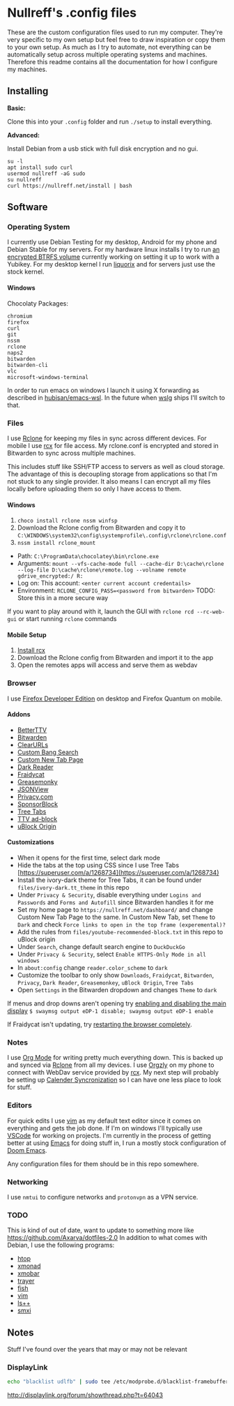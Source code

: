 Nullreff's .config files
========================

These are the custom configuration files used to run my computer.
They're very specific to my own setup but feel free to draw inspiration or copy them to your own setup.
As much as I try to automate, not everything can be automatically setup across multiple operating systems and machines.
Therefore this readme contains all the documentation for how I configure my machines.

Installing
----------

**Basic:**

Clone this into your `.config` folder and run `./setup` to install everything.

**Advanced:**

Install Debian from a usb stick with full disk encryption and no gui.

```
su -l
apt install sudo curl
usermod nullreff -aG sudo
su nullreff
curl https://nullreff.net/install | bash
```

Software
--------

### Operating System

I currently use Debian Testing for my desktop, Android for my phone and Debian Stable for my servers.
For my hardware linux installs I try to run [an encrypted BTRFS volume](https://www.paritybit.ca/blog/debian-with-btrfs)
currently working on setting it up to work with a Yubikey.
For my desktop kernel I run [liquorix](http://liquorix.net/) and for servers just use the stock kernel.

#### Windows

Chocolaty Packages:
```
chromium
firefox
curl
git
nssm
rclone
naps2
bitwarden
bitwarden-cli
vlc
microsoft-windows-terminal
```

In order to run emacs on windows I launch it using X forwarding as described in [hubisan/emacs-wsl](https://github.com/hubisan/emacs-wsl).
In the future when [wslg](https://github.com/microsoft/wslg) ships I'll switch to that.

### Files

I use [Rclone](https://rclone.org/) for keeping my files in sync across different devices.
For mobile I use [rcx](https://x0b.github.io/) for file access.
My rclone.conf is encrypted and stored in Bitwarden to sync across multiple machines.

This includes stuff like SSH/FTP access to servers as well as cloud storage.
The advantage of this is decoupling storage from applications so that I'm not stuck to any single provider.
It also means I can encrypt all my files locally before uploading them so only I have access to them.

#### Windows

1. `choco install rclone nssm winfsp`
2. Download the Rclone config from Bitwarden and copy it to `C:\WINDOWS\system32\config\systemprofile\.config\rclone\rclone.conf`
3. `nssm install rclone_mount`
  * Path: `C:\ProgramData\chocolatey\bin\rclone.exe`
  * Arguments: `mount --vfs-cache-mode full --cache-dir D:\cache\rclone  --log-file D:\cache\rclone\remote.log --volname remote gdrive_encrypted:/ R:`
  * Log on: This account: `<enter current account credentails>`
  * Environment: `RCLONE_CONFIG_PASS=<password from bitwarden>` TODO: Store this in a more secure way

If you want to play around with it, launch the GUI with `rclone rcd --rc-web-gui` or start running `rclone` commands

#### Mobile Setup

1. [Install rcx](https://f-droid.org/en/packages/io.github.x0b.rcx/)
2. Download the Rclone config from Bitwarden and import it to the app
3. Open the remotes apps will access and serve them as webdav

### Browser

I use [Firefox Developer Edition](https://www.mozilla.org/en-US/firefox/developer/) on desktop and Firefox Quantum on mobile.

#### Addons

* [BetterTTV](https://addons.mozilla.org/en-US/firefox/addon/betterttv/)
* [Bitwarden](https://addons.mozilla.org/en-US/firefox/addon/bitwarden-password-manager/)
* [ClearURLs](https://addons.mozilla.org/en-US/firefox/addon/clearurls/)
* [Custom Bang Search](https://addons.mozilla.org/en-US/firefox/addon/custombangsearch/)
* [Custom New Tab Page](https://addons.mozilla.org/en-US/firefox/addon/custom-new-tab-page/)
* [Dark Reader](https://addons.mozilla.org/en-US/firefox/addon/darkreader/)
* [Fraidycat](https://addons.mozilla.org/en-US/firefox/addon/fraidycat/)
* [Greasemonky](https://addons.mozilla.org/en-US/firefox/addon/greasemonkey/)
* [JSONView](https://addons.mozilla.org/en-US/firefox/addon/jsonview/)
* [Privacy.com](https://addons.mozilla.org/en-US/firefox/addon/pay-by-privacy-com/)
* [SponsorBlock](https://addons.mozilla.org/en-US/firefox/addon/sponsorblock/)
* [Tree Tabs](https://addons.mozilla.org/en-US/firefox/addon/tree-tabs/)
* [TTV ad-block](https://addons.mozilla.org/en-US/firefox/addon/ttv-adblock/)
* [uBlock Origin](https://addons.mozilla.org/en-US/firefox/addon/ublock-origin/)

#### Customizations

* When it opens for the first time, select dark mode
* Hide the tabs at the top using CSS since I use Tree Tabs [https://superuser.com/a/1268734](https://superuser.com/a/1268734)
* Install the ivory-dark theme for Tree Tabs, it can be found under `files/ivory-dark.tt_theme` in this repo
* Under `Privacy & Security`, disable everything under `Logins and Passwords` and `Forms and Autofill` since Bitwarden handles it for me
* Set my home page to `https://nullreff.net/dashboard/` and change Custom New Tab Page to the same. In Custom New Tab, set `Theme` to `Dark` and check `Force links to open in the top frame (experemental)?`
* Add the rules from `files/youtube-recommended-block.txt` in this repo to uBlock origin
* Under `Search`, change default search engine to `DuckDuckGo`
* Under `Privacy & Security`, select `Enable HTTPS-Only Mode in all windows`
* In `about:config` change `reader.color_scheme` to `dark`
* Customize the toolbar to only show `Downloads`, `Fraidycat`, `Bitwarden`, `Privacy`, `Dark Reader`, `Greasemonkey`, `uBlock Origin`, `Tree Tabs`
* Open `Settings` in the Bitwarden dropdown and changes `Theme` to `dark`

If menus and drop downs aren't opening try [enabling and disabling the main display](https://bugzilla.mozilla.org/show_bug.cgi?id=1600584)
`$ swaymsg output eDP-1 disable; swaymsg output eDP-1 enable`

If Fraidycat isn't updating, try [restarting the browser completely](https://github.com/kickscondor/fraidycat/issues/92).

### Notes

I use [Org Mode](https://orgmode.org/) for writing pretty much everything down.
This is backed up and synced via [Rclone](https://rclone.org/) from all my devices.
I use [Orgzly](http://www.orgzly.com/) on my phone to connect with WebDav service provided by [rcx](https://x0b.github.io/).
My next step will probably be setting up [Calender Syncronization](https://orgmode.org/worg/org-tutorials/org-google-sync.html) so I can have one less place to look for stuff.

### Editors

For quick edits I use [vim](https://www.vim.org/) as my default text editor since it comes on everything and gets the job done.
If I'm on windows I'll typically use [VSCode](https://code.visualstudio.com/) for working on projects.
I'm currently in the process of getting better at using [Emacs](https://www.gnu.org/software/emacs/) for doing stuff in,
I run a mostly stock configuration of [Doom Emacs](https://github.com/hlissner/doom-emacs).

Any configuration files for them should be in this repo somewhere.

### Networking

I use `nmtui` to configure networks and `protonvpn` as a VPN service.

### TODO

This is kind of out of date, want to update to something more like https://github.com/Axarva/dotfiles-2.0
In addition to what comes with Debian, I use the following programs:

* [htop](https://htop.dev/)
* [xmonad](http://xmonad.org/)
* [xmobar](http://projects.haskell.org/xmobar/)
* [trayer](http://www.ohloh.net/p/trayer)
* [fish](http://fishshell.com/)
* [vim](http://www.vim.org/)
* [ls++](https://github.com/trapd00r/ls--)
* [smxi](https://smxi.org/)

Notes
-----

Stuff I've found over the years that may or may not be relevant

### DisplayLink

~~~bash
echo "blacklist udlfb" | sudo tee /etc/modprobe.d/blacklist-framebuffer.conf
~~~

http://displaylink.org/forum/showthread.php?t=64043
